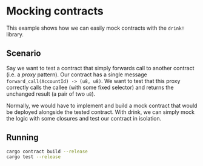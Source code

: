 # Mocking contracts

This example shows how we can easily mock contracts with the `drink!` library.

## Scenario

Say we want to test a contract that simply forwards call to another contract (i.e. a _proxy_ pattern).
Our contract has a single message `forward_call(AccountId) -> (u8, u8)`.
We want to test that this proxy correctly calls the callee (with some fixed selector) and returns the unchanged result (a pair of two `u8`).

Normally, we would have to implement and build a mock contract that would be deployed alongside the tested contract.
With drink, we can simply mock the logic with some closures and test our contract in isolation.

## Running

```bash
cargo contract build --release
cargo test --release
```
